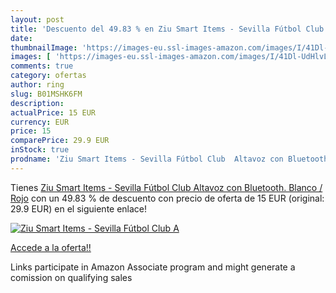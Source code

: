 ```yaml
---
layout: post
title: 'Descuento del 49.83 % en Ziu Smart Items - Sevilla Fútbol Club  A'
date: 
thumbnailImage: 'https://images-eu.ssl-images-amazon.com/images/I/41Dl-UdHlvL._SL200_.jpg'
images: [ 'https://images-eu.ssl-images-amazon.com/images/I/41Dl-UdHlvL._SL200_.jpg' ]
comments: true
category: ofertas
author: ring
slug: B01MSHK6FM
description:
actualPrice: 15 EUR
currency: EUR
price: 15
comparePrice: 29.9 EUR
inStock: true
prodname: 'Ziu Smart Items - Sevilla Fútbol Club  Altavoz con Bluetooth. Blanco / Rojo'
---
```


Tienes [Ziu Smart Items - Sevilla Fútbol Club  Altavoz con Bluetooth. Blanco / Rojo](https://www.amazon.es/dp/B01MSHK6FM/?tag=tolees-21) con un 49.83 % de descuento con precio de oferta de 15 EUR (original: 29.9 EUR) en el siguiente enlace!

[![Ziu Smart Items - Sevilla Fútbol Club  A](https://images-eu.ssl-images-amazon.com/images/I/41Dl-UdHlvL._SL200_.jpg)](https://www.amazon.es/dp/B01MSHK6FM/?tag=tolees-21)

[Accede a la oferta!!](https://www.amazon.es/dp/B01MSHK6FM/?tag=tolees-21)

Links participate in Amazon Associate program and might generate a comission on qualifying sales


